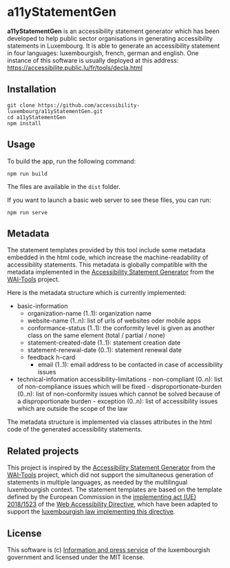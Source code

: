 # a11yStatementGen

**a11yStatementGen** is an accessibility statement generator which has been developed to help public sector organisations in generating accessibility statements in Luxembourg. It is able to generate an accessibility statement in four languages: luxembourgish, french, german and english. One instance of this software is usually deployed at this address:
https://accessibilite.public.lu/fr/tools/decla.html


## Installation

```
git clone https://github.com/accessibility-luxembourg/a11yStatementGen.git
cd a11yStatementGen
npm install
```

## Usage

To build the app, run the following command:
```
npm run build
```

The files are available in the `dist` folder.

If you want to launch a basic web server to see these files, you can run: 
```
npm run serve
```

## Metadata

The statement templates provided by this tool include some metadata embedded in the html code, which increase the machine-readability of accessibility statements. This metadata is globally compatible with the metadata implemented in the [Accessibility Statement Generator](https://github.com/w3c/wai-statements) from the [WAI-Tools](https://www.w3.org/WAI/about/projects/wai-tools/) project.

Here is the metadata structure which is currently implemented:

- basic-information
    - organization-name (1..1): organization name
    - website-name (1..n): list of urls of websites oder mobile apps
    - conformance-status (1..1): the conformity level is given as another class on the same element (total / partial / none)
    - statement-created-date (1..1): statement creation date
    - statement-renewal-date (0..1): statement renewal date
    - feedback h-card
        - email (1..1): email address to be contacted in case of accessibility issues
- technical-information accessibility-limitations 
        - non-compliant (0..n): list of non-compliance issues which will be fixed
        - disproportionate-burden (0..n): list of non-conformity issues which cannot be solved because of a disproportionate burden
        - exception (0..n): list of accessibility issues which are outside the scope of the law

The metadata structure is implemented via classes attributes in the html code of the generated accessibility statements.

## Related projects

This project is inspired by the [Accessibility Statement Generator](https://github.com/w3c/wai-statements) from the [WAI-Tools](https://www.w3.org/WAI/about/projects/wai-tools/) project, which did not support the simultaneous generation of statements in multiple languages, as needed by the multilingual luxembourgish context.
The statement templates are based on the template defined by the European Commission in the [implementing act (UE) 2018/1523](https://eur-lex.europa.eu/legal-content/FR/TXT/?uri=CELEX%3A32018D1523) of the [Web Accessibility Directive](https://eur-lex.europa.eu/legal-content/EN/TXT/?uri=CELEX%3A32016L2102), which have been adapted to support the [luxembourgish law implementing this directive](https://legilux.public.lu/eli/etat/leg/loi/2019/05/28/a373/jo).

## License
This software is (c) [Information and press service](https://sip.gouvernement.lu/en.html) of the luxembourgish government and licensed under the MIT license.
